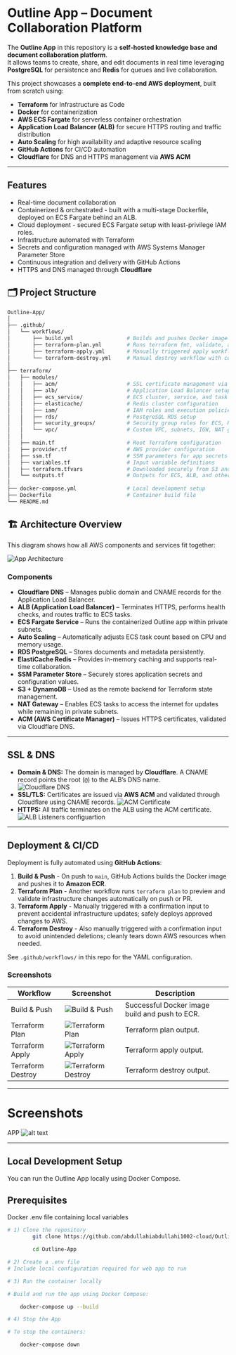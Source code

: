 # Outline App – Document Collaboration Platform

The **Outline App** in this repository is a **self-hosted knowledge base and document collaboration platform**.  
It allows teams to create, share, and edit documents in real time leveraging **PostgreSQL** for persistence and **Redis** for queues and live collaboration.

This project showcases a **complete end-to-end AWS deployment**, built from scratch using:

- **Terraform** for Infrastructure as Code  
- **Docker** for containerization  
- **AWS ECS Fargate** for serverless container orchestration  
- **Application Load Balancer (ALB)** for secure HTTPS routing and traffic distribution  
- **Auto Scaling** for high availability and adaptive resource scaling  
- **GitHub Actions** for CI/CD automation  
- **Cloudflare** for DNS and HTTPS management via **AWS ACM**

---

## Features

- Real-time document collaboration  
- Containerized & orchestrated - built with a multi-stage Dockerfile, deployed on ECS Fargate behind an ALB.
- Cloud deployment - secured ECS Fargate setup with least-privilege IAM roles. 
- Infrastructure automated with Terraform  
- Secrets and configuration managed with AWS Systems Manager Parameter Store  
- Continuous integration and delivery with GitHub Actions  
- HTTPS and DNS managed through **Cloudflare**

## 🗂️ Project Structure

```bash
Outline-App/
│
├── .github/
│   └── workflows/
│       ├── build.yml                 # Builds and pushes Docker image to ECR
│       ├── terraform-plan.yml        # Runs terraform fmt, validate, and plan
│       ├── terraform-apply.yml       # Manually triggered apply workflow
│       └── terraform-destroy.yml     # Manual destroy workflow with confirmation
│
├── terraform/
│   ├── modules/
│   │   ├── acm/                      # SSL certificate management via AWS ACM
│   │   ├── alb/                      # Application Load Balancer setup
│   │   ├── ecs_service/              # ECS cluster, service, and task definitions
│   │   ├── elasticache/              # Redis cluster configuration
│   │   ├── iam/                      # IAM roles and execution policies
│   │   ├── rds/                      # PostgreSQL RDS setup
│   │   ├── security_groups/          # Security group rules for ECS, RDS, Redis, ALB
│   │   └── vpc/                      # Custom VPC, subnets, IGW, NAT gateways
│   │
│   ├── main.tf                       # Root Terraform configuration
│   ├── provider.tf                   # AWS provider configuration
│   ├── ssm.tf                        # SSM parameters for app secrets
│   ├── variables.tf                  # Input variable definitions
│   ├── terraform.tfvars              # Downloaded securely from S3 and only stored locally
│   └── outputs.tf                    # Outputs for ECS, ALB, and other components
│
├── docker-compose.yml                # Local development setup
├── Dockerfile                        # Container build file
└── README.md
```

## 🏗️ Architecture Overview

This diagram shows how all AWS components and services fit together:

![App Architecture](Images/image.png)

### Components

- **Cloudflare DNS** – Manages public domain and CNAME records for the Application Load Balancer.
- **ALB (Application Load Balancer)** – Terminates HTTPS, performs health checks, and routes traffic to ECS tasks.
- **ECS Fargate Service** – Runs the containerized Outline app within private subnets.
- **Auto Scaling** – Automatically adjusts ECS task count based on CPU and memory usage.
- **RDS PostgreSQL** – Stores documents and metadata persistently.
- **ElastiCache Redis** – Provides in-memory caching and supports real-time collaboration.
- **SSM Parameter Store** – Securely stores application secrets and configuration values.
- **S3 + DynamoDB** – Used as the remote backend for Terraform state management.
- **NAT Gateway** – Enables ECS tasks to access the internet for updates while remaining in private subnets.
- **ACM (AWS Certificate Manager)** – Issues HTTPS certificates, validated via Cloudflare DNS.

---

## SSL & DNS

- **Domain & DNS:** The domain is managed by **Cloudflare**. A CNAME record points the root (`@`) to the ALB’s DNS name.  
![Cloudflare DNS](Images/image-1.png)
- **SSL/TLS:** Certificates are issued via **AWS ACM** and validated through Cloudflare using CNAME records.
![ACM Certificate](Images/image-3.png)
- **HTTPS:** All traffic terminates on the ALB using the ACM certificate.
![ALB Listeners configuartion](Images/image-4.png)

---

## Deployment & CI/CD

Deployment is fully automated using **GitHub Actions**:

1. **Build & Push** - On push to `main`, GitHub Actions builds the Docker image and pushes it to **Amazon ECR**.  
2. **Terraform Plan** - Another workflow runs `terraform plan` to preview and validate infrastructure changes automatically on push or PR.  
3. **Terraform Apply** - Manually triggered with a confirmation input to prevent accidental infrastructure updates; safely deploys approved changes to AWS.  
4. **Terraform Destroy** - Also manually triggered with a confirmation input to avoid unintended deletions; cleanly tears down AWS resources when needed.

See `.github/workflows/` in this repo for the YAML configuration.

### Screenshots

| Workflow | Screenshot | Description |
|-----------|-------------|-------------|
| Build & Push | ![Build & Push](Images/image-5.png) | Successful Docker image build and push to ECR. |
| Terraform Plan | ![Terraform Plan](Images/image-6.png) | Terraform plan output. |
| Terraform Apply | ![Terraform Apply](Images/image-7.png) | Terraform apply output. |
| Terraform Destroy | ![Terraform Destroy](Images/image-8.png) | Terraform destroy output. |
---

# Screenshots
APP
![alt text](Images/image-2.png)

---

## Local Development Setup

You can run the Outline App locally using Docker Compose.

## Prerequisites
Docker
.env file containing local variables


```bash
# 1) Clone the repository
		git clone https://github.com/abdullahiabdullahi1002-cloud/Outline-App.git

		cd Outline-App

# 2) Create a .env file
# Include local configuration required for web app to run

# 3) Run the container locally

# Build and run the app using Docker Compose:

    docker-compose up --build

# 4) Stop the App

# To stop the containers:

    docker-compose down
```
